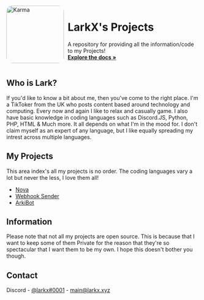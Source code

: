 <img width="150" height="150" align="left" style="float: left; margin: 0 10px 0 0; border-radius:15px;" alt="Karma" src="https://discord.js.org/static/logo-square.png"> 

# LarkX's Projects

  <p align="left">
    A repository for providing all the information/code to my Projects!
    <br />
    <a href="https://github.com/larkify/projects"><strong>Explore the docs »</strong></a>
    <br />
    <br />
  </p>
</p>


## Who is Lark?

If you'd like to know a bit about me, then you've come to the right place. I'm a TikToker from the UK who posts content based around technology and computing. Every now and again I like to relax and casually game. I also have basic knowledge in coding languages such as Discord.JS, Python, PHP, HTML & Much more. It all depends on what I'm in the mood for. I don't claim myself as an expert of any language, but I like equally spreading my intrest across multiple languages.

## My Projects

This area index's all my projects is no order. The coding languages vary a lot but never the less, I love them all!
* [Nova](https://nova.larkx.xyz/)
* [Webhook Sender](https://webhook.larkx.xyz/)
* [ArkiBot](https://larkx.xyz/)



## Information

Please note that not all my projects are open source. This is because that I want to keep some of them Private for the reason that they're so spectacular that I want them to be my own. I hope this doesn't bother you though. 


## Contact

Discord - [@larkx#0001](https://discord.bio/p/larkx) - main@larkx.xyz
